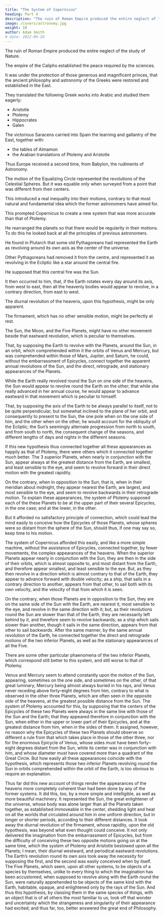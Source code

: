 ```yaml
---
title: "The System of Copernicus"
heading: Part 4
description: "The ruin of Roman Empire produced the entire neglect of the study of Nature"
image: /covers/astronomy.jpg
weight: 10
author: Adam Smith
# date: 2022-09-20
---
```



The ruin of Roman Empire produced the entire neglect of the study of Nature. 

The empire of the Caliphs established the peace required by the sciences. 

It was under the protection of those generous and magnificent princes, that the ancient philosophy
and astronomy of the Greeks were restored and established in the East.


<!-- just, and religious government diffused over their vast
tranquillity, which their mild,
empire, revived the curiosity of mankind, to inquire into the connecting principles of
nature. The fame of the Greek and Roman learning, which was then recent in the
memories of men, made them desire to know, concerning these abstruse subjects, what
were the doctrines of the so much renowned sages of those two nations. -->

They translated the following Greek works into Arabic and studied them eagerly:
- Aristotle
- Ptolemy
- Hippocrates
- Galen

<!-- The superiority which they easily discovered in them, above
39
the rude essays which their own nation
had yet had time to produce, and which were
such, we may suppose, as arise every where in the first infancy of science, necessarily
determined them to embrace their systems, particularly that of Astronomy: neither were
they ever afterwards able to throw off their authority. For, though the munificence of
the Abassides, the second race of the Califfs, is said to have supplied the Arabian
astronomers with larger and better instruments, than any that were known to Ptolemy
and Hipparchus, the study of the sciences seems, in that mighty empire, to have been
either of too short, or too interrupted a continuance, to allow them to make any
considerable correction in the doctrines of those old mathematicians. The imaginations
of mankind had not yet got time to grow so familiar with the ancient systems, as to
regard them without some degree of that astonishment which their grandeur and
novelty excited; a novelty of a peculiar kind, which had at once the grace of what was
new, and the authority of what was ancient. They were still, therefore, too much
enslaved to those systems, to dare to depart from them, when those confusions which shook, and at last overturned the peaceful throne of the Califfs, banished the study of
the sciences from that empire. They had, however, before this, made some considerable
improvements: they had measured the obliquity of the Ecliptic, with more accuracy than
had been done before. The tables of Ptolemy had, by the length of time, and by the
inaccuracy of the observations upon which they were founded, become altogether wide
of what was the real situation of the heavenly bodies, as he himself indeed had foretold
they would do. It became necessary, therefore, to form new ones, which was
40
under whom, too, was
accordingly executed by the orders of the Califf Almamon,
made the first mensuration of the Earth that we know of, after the commencement of
41
the Christian Aera, by two Arabian astronomers, who, in the plain of Sennaar,
measured two degrees of its circumference. -->


The victorious Saracens carried into Spain the learning and gallantry of the East, together with:
- the tables of Almamon
- the Arabian translations of Ptolemy and Aristotle

Thus Europe received a second time, from Babylon, the rudiments of Astronomy. 





<!-- The writings of Ptolemy were
and the Peripatetic philosophy was studied in
translated from Arabic into Latin;
Averroes and Avicenna with as much eagerness, and with as much submission to its
43
doctrines in the West, as it had been in the East.
24
The doctrine of the Solid Spheres had, originally, been invented, in order to give a
physical account of the revolutions of the heavenly bodies, according to the system of
Concentric Circles, to which that doctrine was very easily accommodated. Those
mathematicians who invented the doctrine of Eccentric Circles and Epicycles, contented
themselves with showing, how, by supposing the heavenly bodies to revolve in such
orbits, the phaenomena might be connected together, and some sort of uniformity and
coherence be bestowed upon their real motions. The physical causes of those motions
they left to the consideration of the philosophers; though, as appears from some
passages of Ptolemy, they had some general apprehension, that they were to be
44
was adopted by
explained by a like hypothesis. But, though the system of Hipparchus
all astronomers and mathematicians, it never was received, as we have already
observed, by any one sect of philosophers among the ancients. No attempt, therefore,
seems to have been made amongst them, to accommodate to it any such hypothesis.
25
The schoolmen, who received, at once, from the Arabians, the philosophy of Aristotle,
and the astronomy of Hipparchus, were necessarily obliged to reconcile them to one
another, and to connect together the revolutions of the Eccentric Circles and Epicycles of
the one, by the solid Spheres of the other. Many different attempts of this kind were
45
in the
made by many different philosophers: but, of them all, that of Purbach,
fifteenth century, was the happiest and the most esteemed. Though his hypothesis is
the simplest of any of them, it would be in vain to describe it without a scheme; neither
is it easily intelligible with one: for, if the system of Eccentric Circles and Epicycles was
before too perplexed and intricate for the imagination to rest in it, with complete
tranquillity and satisfaction, it became much more so, when this addition had been
made to it. The world, justly indeed, applauded the ingenuity of that philosopher, who
could unite, so happily, two such seemingly inconsistent systems. His labours, however,
seem rather to have increased than to have diminished the causes of that
http://oll.libertyfund.org/Texts/LFBooks/Smith0232/GlasgowEdition/PhilosophicalSubjects... 4/8/2004Glasgow Edition of the Works and Correspondence of Adam Smith (1981-87) Vol. III ... Page 69 of 286
dissatisfaction, which the learned soon began to feel with the system of Ptolemy. He, as
well as all those who had worked upon the same plan before him, by rendering this
account of things more complex, rendered it still more embarrassing than it had been
before.
26
Neither was the complexness of this system the sole cause of the dissatisfaction, which
the world in general began, soon after the days of Purbach, to express for it. The tables
of Ptolemy having, upon account of the inaccuracy of the observations on which they
were founded, become altogether wide of the real situation of the heavenly bodies,
46
in the ninth century, were, upon the same hypothesis, composed
those of Almamon,
to correct their deviations. These again, a few ages afterwards, became, for the same
reason, equally useless. In the thirteenth century, Alphonsus, the philosophical king of
47
Castile,
found it necessary to give orders for the composition of those tables, which
bear his name. It is he, who is so well known for the whimsical impiety of using to say,
that, had he been consulted at the creation of the universe, he could have given good
advice; an apophthegm which is supposed to have proceeded from his dislike to the
intricate system of Ptolemy. In the fifteenth century, the deviation of the Alphonsine
tables began to be as sensible, as those of Ptolemy and Almamon had been before. It
appeared evident, therefore, that, though the system of Ptolemy might, in the main, be
true, certain corrections were necessary to be made in it before it could be brought to
48
For the revolution of his
correspond with exact precision to the phaenomena.
Eccentric Circles and Epicycles, supposing them to exist, could not, it was evident, be
precisely such as he represented them; since the revolutions of the heavenly bodies
deviated, in a short time, so widely from what the most exact calculations, that were
founded upon his hypothesis, represented them. It had plainly, therefore, become
necessary to correct, by more accurate observations, both the velocities and directions
of all the wheels and circles of which his hypothesis is composed. This, accordingly, was
49
the disciple, the continuator,
begun by Purbach, and carried on by Regiomontanus,
and the perfecter of the system of Purbach; and one, whose untimely death, amidst
innumerable projects for the recovery of old, and the invention and advancement of new
sciences, is, even at this day, to be regretted.
27
When you have convinced the world, that an established system ought to be corrected,
it is not very difficult to persuade them that it should be destroyed. Not long, therefore,
after the death of Regiomontanus, Copernicus began to meditate a new system, which
should connect together the celestial appearances, in a more simple as well as a more
accurate manner, than that of Ptolemy. -->



The motion of the Equalizing Circle represented the revolutions of the Celestial Spheres. But it was  equable only when surveyed from a point that was different from their centers.

This introduced a real inequality into their motions, contrary to that most natural and fundamental idea which the former astronomers have aimed for. 

This prompted Copernicus to create a new system that was more accurate than that of Ptolemy. 

He rearranged the planets so that there would be regularity in their motions. To do this he looked back at all the principles of previous astronomers. 




<!--  with which all the
authors of astronomical systems, Plato, Eudoxus, Aristotle, even Hipparchus and
The confusion, in which the old hypothesis represented the motions of the heavenly
what first suggested to him the design of forming a new
bodies, was, he tells us,
system, that these, the noblest works of nature, might no longer appear devoid of that
harmony and proportion which discover themselves in her meanest productions. What
most of all dissatisfied him, was, the motion of the Equalizing Circle, which, by
representing the revolutions of the Celestial Spheres, as equable only, when surveyed
from a point that was different from their centers, introduced a real inequality into their
motions; contrary to that most natural, and indeed fundamental idea, with which all the
authors of astronomical systems, Plato, Eudoxus, Aristotle, even Hipparchus and
Ptolemy themselves, had hitherto set out, that the real motions of such beautiful and
divine objects must necessarily be perfectly regular, and go on, in a manner, as
agreeable to the imagination, as the objects themselves are to the senses. He began to
consider, therefore, whether, by supposing the heavenly bodies to be arranged in a
different order from that in which Aristotle and Hipparchus had placed them, this so
much sought for uniformity might not be bestowed upon their motions. To discover this
arrangement, he examined all the obscure traditions delivered down to us, concerning
every other hypothesis which the ancients had invented, for the same purpose.  -->

He found in Plutarch that some old Pythagoreans had represented the Earth as revolving around its own axis as the center of the universe.
  <!-- in the centre of the universe, like a wheel around its own axis. -->

Other Pythagoreans had removed it from the centre, and represented it as revolving in the Ecliptic like a star around the central fire. 

He supposed that this central fire was the Sun.



<!-- ; and though in this he was very widely mistaken,
interpretation, that he began to consider how such an hypothesis might be made to
correspond to the appearances. The supposed authority of those old philosophers, if it
did not originally suggest to him his system, seems, at least, to have confirmed him in
an opinion, which, it is not improbable, that he had before–hand other reasons for
embracing, notwithstanding what he himself would affirm to the contrary. -->

It then occurred to him, that, if the Earth rotates every day around its axis, from west to east, then all the heavenly bodies would appear to revolve, in a contrary direction, from east to west. 

The diurnal revolution of the heavens, upon this hypothesis, might be only apparent.

The firmament, which has no other sensible motion, might be perfectly at rest.

The Sun, the Moon, and the Five Planets, might have no other movement beside that eastward revolution, which is peculiar to themselves. 

That, by supposing the Earth to revolve with the Planets, around the Sun, in an orbit, which
comprehended within it the orbits of Venus and Mercury, but was comprehended within those of Mars, Jupiter, and Saturn, he could, without the embarrassment of Epicycles, connect together the apparent annual revolutions of the Sun, and the direct, retrograde, and stationary appearances of the Planets.

While the Earth really revolved round the Sun on one side of the heavens, the Sun would appear to revolve round the Earth on the other; that while she really advanced in her annual course, he would appear to advance eastward in that movement which is peculiar to himself. 

That, by supposing the axis of the Earth to be always parallel to itself, not to be quite perpendicular, but somewhat inclined to the plane of her orbit, and consequently to present to the Sun, the one pole when on the one side of him, and the other when on the other, he would account for the obliquity of the Ecliptic; the Sun’s seemingly alternate progression from north to south, and from south to north, the consequent change of the seasons, and different lengths of days and nights in the different seasons.

If this new hypothesis thus connected together all these appearances as happily as that of Ptolemy, there were others which it connected together much better. The 3 superior Planets, when nearly in conjunction with the Sun, appear always at the greatest distance from the Earth, are smallest, and least sensible to the eye, and seem to revolve forward in their direct motion with the greatest rapidity. 

On the contrary, when in opposition to the Sun, that is, when in their meridian about midnight, they
appear nearest the Earth, are largest, and most sensible to the eye, and seem to revolve backwards in their retrograde motion. To explain these appearances, the system of Ptolemy supposed each of the these Planets to be at the upper part of their several Epicycles, in the one case; and at the lower, in the other. 

But it afforded no satisfactory principle of connection, which could lead the mind easily to conceive how the Epicycles of those Planets, whose spheres were so distant from the sphere of the Sun, should thus, if one may say so, keep time to his motion. 

The system of Copernicus afforded this easily, and like a more simple machine, without the assistance of Epicycles, connected together, by fewer movements, the complex appearances of the heavens.
When the superior Planets appear nearly in conjunction with the Sun, they are then in
the side of their orbits, which is almost opposite to, and most distant from the Earth,
and therefore appear smallest, and least sensible to the eye. But, as they then revolve
in a direction which is almost contrary to that of the Earth, they appear to advance
forward with double velocity; as a ship, that sails in a contrary direction to another,
appears from that other, to sail both with its own velocity, and the velocity of that from
which it is seen. 

On the contrary, when those Planets are in opposition to the Sun, they are on the same side of the Sun with the Earth, are nearest it, most sensible to the eye, and revolve in the same direction with it; but, as their revolutions round the Sun are slower than that of the Earth, they are necessarily left behind by it, and therefore seem to revolve backwards; as a ship which sails slower than another, though it sails in the same direction, appears from that other to sail backwards. After the same manner, by the same annual revolution of the Earth, he connected together the direct and
retrograde motions of the two inferior Planets, as well as the stationary appearances of
all the Five.

There are some other particular phaenomena of the two inferior Planets, which correspond still better to this system, and still worse to that of Ptolemy. 

Venus and Mercury seem to attend constantly upon the motion of the Sun, appearing, sometimes
on the one side, and sometimes on the other, of that great luminary; Mercury being
almost always buried in his rays, and Venus never receding above forty–eight degrees
from him, contrary to what is observed in the other three Planets, which are often seen
in the opposite side of the heavens, at the greatest possible distance from the Sun. The
system of Ptolemy accounted for this, by supposing that the centers of the Epicycles of
these two Planets were always in the same line with those of the Sun and the Earth;
that they appeared therefore in conjunction with the Sun, when either in the upper or
lower part of their Epicycles, and at the greatest distance from him, when in the sides of
them. It assigned, however, no reason why the Epicycles of these two Planets should
observe so different a rule from that which takes place in those of the other three, nor
for the enormous Epicycle of Venus, whose sides must have been forty–eight degrees
distant from the Sun, while its center was in conjunction with him, and whose diameter
must have covered more than a quadrant of the Great Circle. But how easily all these
appearances coincide with the hypothesis, which represents those two inferior Planets
revolving round the Sun in orbits comprehended within the orbit of the Earth, is too
obvious to require an explanation.

Thus far did this new account of things render the appearances of the heavens more
completely coherent than had been done by any of the former systems. It did this, too,
by a more simple and intelligible, as well as more beautiful machinery. It represented the Sun, the great enlightener of the universe, whose body was alone larger than all the
Planets taken together, as established immoveable in the center, shedding light and
heat on all the worlds that circulated around him in one uniform direction, but in longer
or shorter periods, according to their different distances. It took away the diurnal
revolution of the firmament, whose rapidity, upon the old hypothesis, was beyond what
even thought could conceive. It not only delivered the imagination from the
embarrassment of Epicycles, but from the difficulty of conceiving these two opposite
motions going on at the same time, which the system of Ptolemy and Aristotle bestowed
upon all the Planets; I mean, their diurnal westward, and periodical eastward
revolutions. The Earth’s revolution round its own axis took away the necessity for
supposing the first, and the second was easily conceived when by itself. The Five
Planets, which seem, upon all other systems, to be objects of a species by themselves,
unlike to every thing to which the imagination has been accustomed, when supposed to
revolve along with the Earth round the Sun, were naturally apprehended to be objects
of the same kind with the Earth, habitable, opaque, and enlightened only by the rays of
the Sun. And thus this hypothesis, by classing them in the same species of things, with
an object that is of all others the most familiar to us, took off that wonder and
uncertainty which the strangeness and singularity of their appearance had excited; and
thus far, too, better answered the great end of Philosophy.
